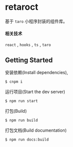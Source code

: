 # retaroct

基于 `taro` 小程序封装的组件库。

#### 相关技术

`react` , `hooks` , `ts` , `taro`

## Getting Started

安装依赖(Install dependencies),

```bash
$ cnpm i
```

运行项目(Start the dev server)

```bash
$ npm run start
```

打包(Build)

```bash
$ npm run build
```

打包文档(Build documentation)

```bash
$ npm run docs:build
```
